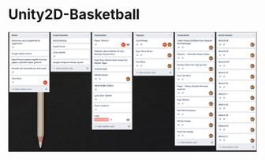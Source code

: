 # Unity2D-Basketball


![Progress in Trello](https://github.com/I-and-Others/Unity2D-Basketball/blob/dev/Trello%20Progress.png?raw=true)

